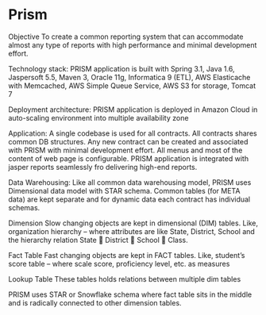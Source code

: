 # Prism

Objective
To create a common reporting system that can accommodate almost any type of reports with high performance and minimal development effort.

Technology stack:
PRISM application is built with Spring 3.1, Java 1.6, Jaspersoft 5.5, Maven 3, Oracle 11g, Informatica 9 (ETL), AWS Elasticache with Memcached, AWS Simple Queue Service,  AWS S3 for storage, Tomcat 7

Deployment architecture:
PRISM application is deployed in Amazon Cloud in auto-scaling environment into multiple availability zone 

Application:
A single codebase is used for all contracts. All contracts shares common DB structures. Any new contract can be created and associated with PRISM with minimal development effort. All menus and most of the content of web page is configurable. PRISM application is integrated with jasper reports seamlessly fro delivering high-end reports.

Data Warehousing:
Like all common data warehousing model, PRISM uses Dimensional data model with STAR schema. Common tables (for META data) are kept separate and for dynamic data each contract has individual schemas.

Dimension
Slow changing objects are kept in dimensional (DIM) tables. Like, organization hierarchy – where attributes are like State, District, School and the hierarchy relation State  District  School  Class.

Fact Table
Fast changing objects are kept in FACT tables. Like, student’s score table – where scale score, proficiency level, etc. as measures

Lookup Table
These tables holds relations between multiple dim tables

PRISM uses STAR or Snowflake schema where fact table sits in the middle and is radically connected to other dimension tables. 
